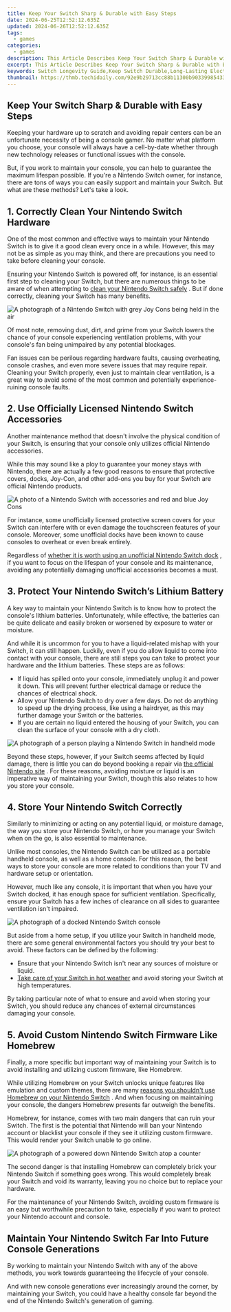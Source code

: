 ```yaml
---
title: Keep Your Switch Sharp & Durable with Easy Steps
date: 2024-06-25T12:52:12.635Z
updated: 2024-06-26T12:52:12.635Z
tags:
  - games
categories:
  - games
description: This Article Describes Keep Your Switch Sharp & Durable with Easy Steps
excerpt: This Article Describes Keep Your Switch Sharp & Durable with Easy Steps
keywords: Switch Longevity Guide,Keep Switch Durable,Long-Lasting Electronic Switches,Sharpen Switch Life,Easy Switch Maintenance,Durable Switch Care,Improve Switch Quality
thumbnail: https://thmb.techidaily.com/92e9b29713cc88b11300b903399854331375d2de8a951965b47ae1bc4c0fa3c6.jpg
---
```


## Keep Your Switch Sharp & Durable with Easy Steps

 Keeping your hardware up to scratch and avoiding repair centers can be an unfortunate necessity of being a console gamer. No matter what platform you choose, your console will always have a cell-by-date whether through new technology releases or functional issues with the console.

 But, if you work to maintain your console, you can help to guarantee the maximum lifespan possible. If you're a Nintendo Switch owner, for instance, there are tons of ways you can easily support and maintain your Switch. But what are these methods? Let's take a look.

## 1\. Correctly Clean Your Nintendo Switch Hardware

 One of the most common and effective ways to maintain your Nintendo Switch is to give it a good clean every once in a while. However, this may not be as simple as you may think, and there are precautions you need to take before cleaning your console.

 Ensuring your Nintendo Switch is powered off, for instance, is an essential first step to cleaning your Switch, but there are numerous things to be aware of when attempting to [clean your Nintendo Switch safely](https://www.makeuseof.com/how-to-safely-clean-nintendo-switch-and-joy-cons/) . But if done correctly, cleaning your Switch has many benefits.

![A photograph of a Nintendo Switch with grey Joy Cons being held in the air](https://static1.makeuseofimages.com/wordpress/wp-content/uploads/2023/05/antonio-manaligod-gjudpyjh6k4-unsplash-1.jpg)

 Of most note, removing dust, dirt, and grime from your Switch lowers the chance of your console experiencing ventilation problems, with your console's fan being unimpaired by any potential blockages.

 Fan issues can be perilous regarding hardware faults, causing overheating, console crashes, and even more severe issues that may require repair. Cleaning your Switch properly, even just to maintain clear ventilation, is a great way to avoid some of the most common and potentially experience-ruining console faults.

## 2\. Use Officially Licensed Nintendo Switch Accessories

 Another maintenance method that doesn't involve the physical condition of your Switch, is ensuring that your console only utilizes official Nintendo accessories.

 While this may sound like a ploy to guarantee your money stays with Nintendo, there are actually a few good reasons to ensure that protective covers, docks, Joy-Con, and other add-ons you buy for your Switch are official Nintendo products.

![A photo of a Nintendo Switch with accessories and red and blue Joy Cons](https://static1.makeuseofimages.com/wordpress/wp-content/uploads/2023/06/stock-switch.jpg)

 For instance, some unofficially licensed protective screen covers for your Switch can interfere with or even damage the touchscreen features of your console. Moreover, some unofficial docks have been known to cause consoles to overheat or even break entirely.

 Regardless of [whether it is worth using an unofficial Nintendo Switch dock](https://www.makeuseof.com/use-third-party-nintendo-switch-dock/) , if you want to focus on the lifespan of your console and its maintenance, avoiding any potentially damaging unofficial accessories becomes a must.

## 3\. Protect Your Nintendo Switch’s Lithium Battery

 A key way to maintain your Nintendo Switch is to know how to protect the console's lithium batteries. Unfortunately, while effective, the batteries can be quite delicate and easily broken or worsened by exposure to water or moisture.

 And while it is uncommon for you to have a liquid-related mishap with your Switch, it can still happen. Luckily, even if you do allow liquid to come into contact with your console, there are still steps you can take to protect your hardware and the lithium batteries. These steps are as follows:

* If liquid has spilled onto your console, immediately unplug it and power it down. This will prevent further electrical damage or reduce the chances of electrical shock.
* Allow your Nintendo Switch to dry over a few days. Do not do anything to speed up the drying process, like using a hairdryer, as this may further damage your Switch or the batteries.
* If you are certain no liquid entered the housing of your Switch, you can clean the surface of your console with a dry cloth.

![A photograph of a person playing a Nintendo Switch in handheld mode](https://static1.makeuseofimages.com/wordpress/wp-content/uploads/2023/06/stock-switch-1.jpg)

 Beyond these steps, however, if your Switch seems affected by liquid damage, there is little you can do beyond booking a repair via [the official Nintendo site](https://repair.nintendo.com/cc/soConsumer.html?) . For these reasons, avoiding moisture or liquid is an imperative way of maintaining your Switch, though this also relates to how you store your console.

## 4\. Store Your Nintendo Switch Correctly

 Similarly to minimizing or acting on any potential liquid, or moisture damage, the way you store your Nintendo Switch, or how you manage your Switch when on the go, is also essential to maintenance.

 Unlike most consoles, the Nintendo Switch can be utilized as a portable handheld console, as well as a home console. For this reason, the best ways to store your console are more related to conditions than your TV and hardware setup or orientation.

 However, much like any console, it is important that when you have your Switch docked, it has enough space for sufficient ventilation. Specifically, ensure your Switch has a few inches of clearance on all sides to guarantee ventilation isn't impaired.

![A photograph of a docked Nintendo Switch console](https://static1.makeuseofimages.com/wordpress/wp-content/uploads/2023/04/docked-switch.jpg)

 But aside from a home setup, if you utilize your Switch in handheld mode, there are some general environmental factors you should try your best to avoid. These factors can be defined by the following:

* Ensure that your Nintendo Switch isn't near any sources of moisture or liquid.
* [Take care of your Switch in hot weather](https://www.makeuseof.com/take-care-of-nintendo-switch-in-hot-weather/) and avoid storing your Switch at high temperatures.

 By taking particular note of what to ensure and avoid when storing your Switch, you should reduce any chances of external circumstances damaging your console.

## 5\. Avoid Custom Nintendo Switch Firmware Like Homebrew

 Finally, a more specific but important way of maintaining your Switch is to avoid installing and utilizing custom firmware, like Homebrew.

 While utilizing Homebrew on your Switch unlocks unique features like emulation and custom themes, there are many [reasons you shouldn't use Homebrew on your Nintendo Switch](https://www.makeuseof.com/dont-use-custom-firmware-like-homebrew-on-nintendo-switch-reasons-why/) . And when focusing on maintaining your console, the dangers Homebrew presents far outweigh the benefits.

 Homebrew, for instance, comes with two main dangers that can ruin your Switch. The first is the potential that Nintendo will ban your Nintendo account or blacklist your console if they see it utilizing custom firmware. This would render your Switch unable to go online.

![A photograph of a powered down Nintendo Switch atop a counter](https://static1.makeuseofimages.com/wordpress/wp-content/uploads/2023/10/enrique-vidal-flores-blhdtltnizm-unsplash.jpg)

 The second danger is that installing Homebrew can completely brick your Nintendo Switch if something goes wrong. This would completely break your Switch and void its warranty, leaving you no choice but to replace your hardware.

 For the maintenance of your Nintendo Switch, avoiding custom firmware is an easy but worthwhile precaution to take, especially if you want to protect your Nintendo account and console.

## Maintain Your Nintendo Switch Far Into Future Console Generations

 By working to maintain your Nintendo Switch with any of the above methods, you work towards guaranteeing the lifecycle of your console.

 And with new console generations ever increasingly around the corner, by maintaining your Switch, you could have a healthy console far beyond the end of the Nintendo Switch's generation of gaming.


<ins class="adsbygoogle"
     style="display:block"
     data-ad-format="autorelaxed"
     data-ad-client="ca-pub-7571918770474297"
     data-ad-slot="1223367746"></ins>



<ins class="adsbygoogle"
     style="display:block"
     data-ad-client="ca-pub-7571918770474297"
     data-ad-slot="8358498916"
     data-ad-format="auto"
     data-full-width-responsive="true"></ins>


